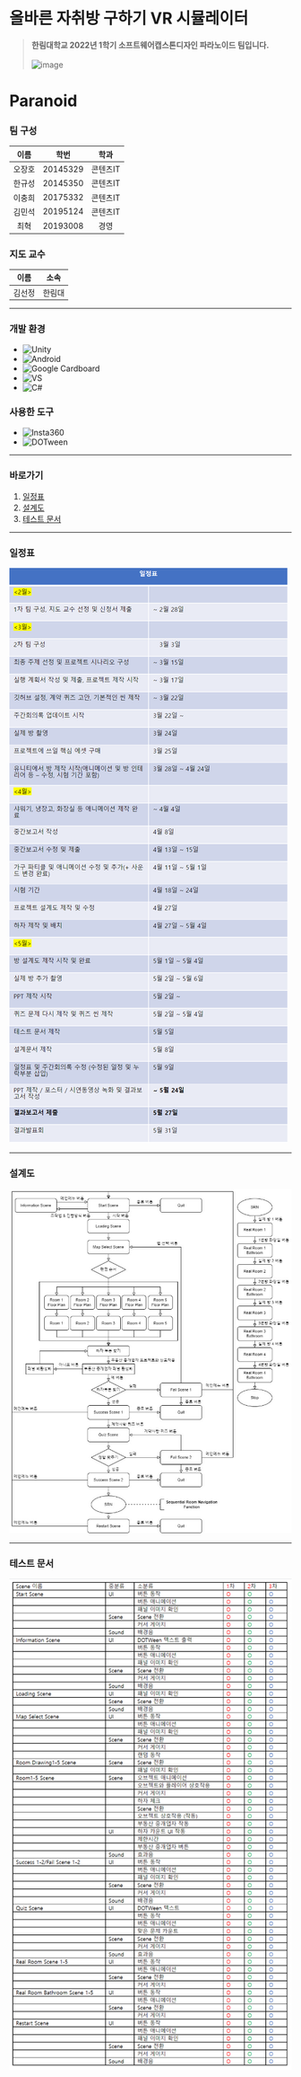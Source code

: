 # 올바른 자취방 구하기 VR 시뮬레이터
> **한림대학교 2022년 1학기 소프트웨어캡스톤디자인 파라노이드 팀입니다.**<br/><br/>
![image](https://user-images.githubusercontent.com/67461878/169653972-93b812bd-a23d-4211-8e03-9be543d73cf4.png)

# Paranoid

### 팀 구성
| 이름 | 학번 | 학과 |
|:---:|:---:|:---:|
| 오장호 | 20145329 | 콘텐츠IT |
| 한규성 | 20145350 | 콘텐츠IT |
| 이충희 | 20175332 | 콘텐츠IT |
| 김민석 | 20195124 | 콘텐츠IT |
| 최혁 | 20193008 | 경영 |

### 지도 교수
| 이름 | 소속 |
|:---:|:---:|
| 김선정 | 한림대 |
___

### 개발 환경
* ![Unity](https://img.shields.io/badge/Unity-000000?style=plastic&logo=Unity&logoColor=white)
* ![Android](https://img.shields.io/badge/Android-3DDC84.svg?style=plastic&logo=Android&logoColor=white)
* ![Google Cardboard](https://img.shields.io/badge/Google%20Cardboard-FF7F00?style=plastic&logo=Google%20Cardboard&logoColor=white)
* ![VS](https://img.shields.io/badge/VS-5C2D91.svg?style=plastic&logo=Visual%20Studio&logoColor=white)
* ![C#](https://img.shields.io/badge/C%23-239120.svg?style=plastic&logo=c-sharp&logoColor=white)

### 사용한 도구
* ![Insta360](https://img.shields.io/badge/Insta360-000000.svg?style=plastic&logoColor=white)
* ![DOTween](https://img.shields.io/badge/DOTween-00FF80.svg?style=plastic&logoColor=white)

___

### 바로가기
1. [일정표](https://github.com/jangho1016/2022_1_CapstoneDesign#%EC%9D%BC%EC%A0%95%ED%91%9C)
2. [설계도](https://github.com/jangho1016/2022_1_CapstoneDesign#%EC%84%A4%EA%B3%84%EB%8F%84)
3. [테스트 문서](https://github.com/jangho1016/2022_1_CapstoneDesign#%ED%85%8C%EC%8A%A4%ED%8A%B8-%EB%AC%B8%EC%84%9C)

___

### 일정표
![Schedule](https://github.com/jangho1016/2022_1_CapstoneDesign/blob/main/Documents/Schedule/Schedule.PNG)

___

### 설계도
![Blueprint](https://github.com/jangho1016/2022_1_CapstoneDesign/blob/main/Documents/Blueprint/Blueprint.jpg)

___

### 테스트 문서
![테스트 결과표](https://github.com/jangho1016/2022_1_CapstoneDesign/blob/main/Documents/Test%20Result/%ED%85%8C%EC%8A%A4%ED%8A%B8%20%EA%B2%B0%EA%B3%BC%ED%91%9C.PNG)
